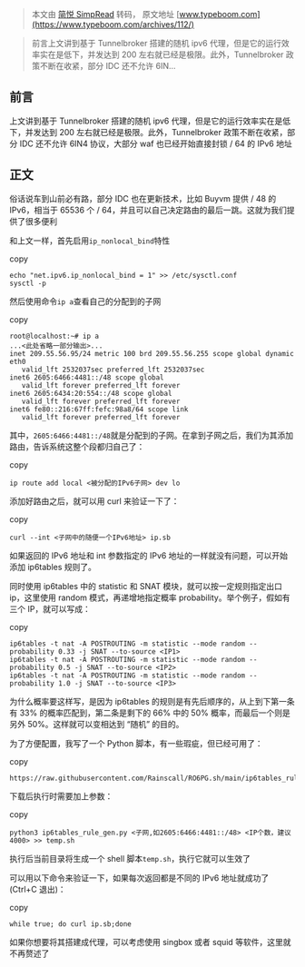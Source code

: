 > 本文由 [简悦 SimpRead](http://ksria.com/simpread/) 转码， 原文地址 [www.typeboom.com](https://www.typeboom.com/archives/112/)

> 前言上文讲到基于 Tunnelbroker 搭建的随机 ipv6 代理，但是它的运行效率实在是低下，并发达到 200 左右就已经是极限。此外，Tunnelbroker 政策不断在收紧，部分 IDC 还不允许 6IN...

前言
--

上文讲到基于 Tunnelbroker 搭建的随机 ipv6 代理，但是它的运行效率实在是低下，并发达到 200 左右就已经是极限。此外，Tunnelbroker 政策不断在收紧，部分 IDC 还不允许 6IN4 协议，大部分 waf 也已经开始直接封锁 / 64 的 IPv6 地址

正文
--

俗话说车到山前必有路，部分 IDC 也在更新技术，比如 Buyvm 提供 / 48 的 IPv6，相当于 65536 个 / 64，并且可以自己决定路由的最后一跳。这就为我们提供了很多便利

和上文一样，首先启用`ip_nonlocal_bind`特性

copy

```
echo "net.ipv6.ip_nonlocal_bind = 1" >> /etc/sysctl.conf
sysctl -p
```

然后使用命令`ip a`查看自己的分配到的子网

copy

```
root@localhost:~# ip a
...<此处省略一部分输出>...
inet 209.55.56.95/24 metric 100 brd 209.55.56.255 scope global dynamic eth0
   valid_lft 2532037sec preferred_lft 2532037sec
inet6 2605:6466:4481::/48 scope global
   valid_lft forever preferred_lft forever
inet6 2605:6434:20:554::/48 scope global
   valid_lft forever preferred_lft forever
inet6 fe80::216:67ff:fefc:98a8/64 scope link
   valid_lft forever preferred_lft forever
```

其中，`2605:6466:4481::/48`就是分配到的子网。在拿到子网之后，我们为其添加路由，告诉系统这整个段都归自己了：

copy

```
ip route add local <被分配的IPv6子网> dev lo
```

添加好路由之后，就可以用 curl 来验证一下了：

copy

```
curl --int <子网中的随便一个IPv6地址> ip.sb
```

如果返回的 IPv6 地址和 int 参数指定的 IPv6 地址的一样就没有问题，可以开始添加 ip6tables 规则了。

同时使用 ip6tables 中的 statistic 和 SNAT 模块，就可以按一定规则指定出口 ip，这里使用 random 模式，再递增地指定概率 probability。举个例子，假如有三个 IP，就可以写成：

copy

```
ip6tables -t nat -A POSTROUTING -m statistic --mode random --probability 0.33 -j SNAT --to-source <IP1>
ip6tables -t nat -A POSTROUTING -m statistic --mode random --probability 0.5 -j SNAT --to-source <IP2>
ip6tables -t nat -A POSTROUTING -m statistic --mode random --probability 1.0 -j SNAT --to-source <IP3>
```

为什么概率要这样写，是因为 ip6tables 的规则是有先后顺序的，从上到下第一条有 33% 的概率匹配到，第二条是剩下的 66% 中的 50% 概率，而最后一个则是另外 50%。这样就可以变相达到 “随机” 的目的。

为了方便配置，我写了一个 Python 脚本，有一些瑕疵，但已经可用了：

copy

```
https://raw.githubusercontent.com/Rainscall/RO6PG.sh/main/ip6tables_rule_gen.py
```

下载后执行时需要加上参数：

copy

```
python3 ip6tables_rule_gen.py <子网,如2605:6466:4481::/48> <IP个数，建议4000> >> temp.sh
```

执行后当前目录将生成一个 shell 脚本`temp.sh`，执行它就可以生效了

可以用以下命令来验证一下，如果每次返回都是不同的 IPv6 地址就成功了 (Ctrl+C 退出)：

copy

```
while true; do curl ip.sb;done
```

如果你想要将其搭建成代理，可以考虑使用 singbox 或者 squid 等软件，这里就不再赘述了